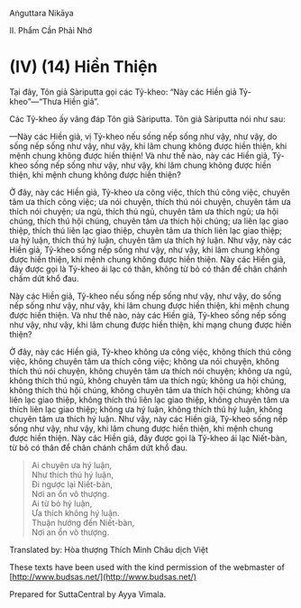 Aṅguttara Nikāya

II. Phẩm Cần Phải Nhớ

# (IV) (14) Hiền Thiện

Tại đây, Tôn giả Sàriputta gọi các Tỷ-kheo: “Này các Hiền giả Tỷ-kheo”—“Thưa Hiền giả”.

Các Tỷ-kheo ấy vâng đáp Tôn giả Sàriputta. Tôn giả Sàriputta nói như sau:

—Này các Hiền giả, vị Tỷ-kheo nếu sống nếp sống như vậy, như vậy, do sống nếp sống như vậy, như vậy, khi lâm chung không được hiền thiện, khi mệnh chung không được hiền thiện! Và như thế nào, này các Hiền giả, Tỷ-kheo sống nếp sống như vậy, như vậy, khi lâm chung không được hiền thiện, khi mệnh chung không được hiền thiện?

Ở đây, này các Hiền giả, Tỷ-kheo ưa công việc, thích thú công việc, chuyên tâm ưa thích công việc; ưa nói chuyện, thích thú nói chuyện, chuyên tâm ưa thích nói chuyện; ưa ngủ, thích thú ngủ, chuyên tâm ưa thích ngủ; ưa hội chúng, thích thú hội chúng, chuyên tâm ưa thích hội chúng; ưa liên lạc giao thiệp, thích thú liên lạc giao thiệp, chuyên tâm ưa thích liên lạc giao thiệp; ưa hý luận, thích thú hý luận, chuyên tâm ưa thích hý luận. Như vậy, này các Hiền giả, Tỷ-kheo sống nếp sống như vậy, như vậy, khi lâm chung không được hiền thiện, khi mệnh chung không được hiền thiện. Này các Hiền giả, đây được gọi là Tỷ-kheo ái lạc có thân, không từ bỏ có thân để chân chánh chấm dứt khổ đau.

Này các Hiền giả, Tỷ-kheo nếu sống nếp sống như vậy, như vậy, do sống nếp sống như vậy, như vậy, khi lâm chung được hiền thiện, khi mệnh chung được hiền thiện. Và như thế nào, này các Hiền giả, Tỷ-kheo sống nếp sống như vậy, như vậy, khi lâm chung được hiền thiện, khi mạng chung được hiền thiện?

Ở đây, này các Hiền giả, Tỷ-kheo không ưa công việc, không thích thú công việc, không chuyên tâm ưa thích công việc; không ưa nói chuyện, không thích thú nói chuyện, không chuyên tâm ưa thích nói chuyện; không ưa ngủ, không thích thú ngủ, không chuyên tâm ưa thích ngủ; không ưa hội chúng, không thích thú hội chúng, không chuyên tâm ưa thích hội chúng; không ưa liên lạc giao thiệp, không thích thú liên lạc giao thiệp, không chuyên tâm ưa thích liên lạc giao thiệp; không ưa hý luận, không thích thú hý luận, không chuyên tâm ưa thích hý luận. Như vậy, này các Hiền giả, Tỷ-kheo sống nếp sống như vậy, như vậy, khi lâm chung được hiền thiện, khi mệnh chung được hiền thiện. Này các Hiền giả, đây được gọi là Tỷ-kheo ái lạc Niết-bàn, từ bỏ có thân để chân chánh chấm dứt khổ đau.

> Ai chuyên ưa hý luận,  
> Như thích thú hý luận,  
> Ði ngược lại Niết-bàn,  
> Nơi an ổn vô thượng.  
> Ai từ bỏ hý luận,  
> Ưa thích không hý luận.  
> Thuận hướng đến Niết-bàn,  
> Nơi an ổn vô thượng.

Translated by: Hòa thượng Thích Minh Châu dịch Việt

These texts have been used with the kind permission of the webmaster of [http://www.budsas.net/](http://www.budsas.net/)

Prepared for SuttaCentral by Ayya Vimala.